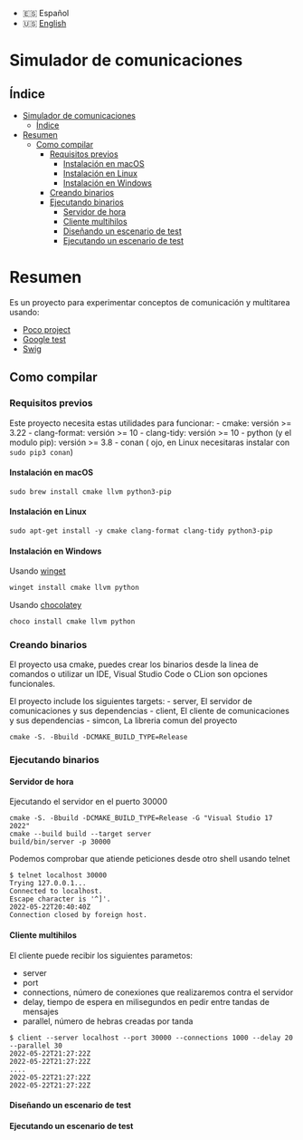 - 🇪🇸 Español
- 🇺🇸 [English](README.es.md)

# Simulador de comunicaciones

## Índice

- [Simulador de comunicaciones](#simulador-de-comunicaciones)
  - [Índice](#índice)
- [Resumen](#resumen)
  - [Como compilar](#como-compilar)
    - [Requisitos previos](#requisitos-previos)
      - [Instalación en macOS](#instalación-en-macos)
      - [Instalación en Linux](#instalación-en-linux)
      - [Instalación en Windows](#instalación-en-windows)
    - [Creando binarios](#creando-binarios)
    - [Ejecutando binarios](#ejecutando-binarios)
      - [Servidor de hora](#servidor-de-hora)
      - [Cliente multihilos](#cliente-multihilos)
      - [Diseñando un escenario de test](#diseñando-un-escenario-de-test)
      - [Ejecutando un escenario de test](#ejecutando-un-escenario-de-test)

# Resumen
Es un proyecto para experimentar conceptos de comunicación y multitarea usando:

- [Poco project](https://github.com/pocoproject/poco)
- [Google test](https://github.com/google/googletest)
- [Swig](https://github.com/swig/swig)

## Como compilar

### Requisitos previos

Este proyecto necesita estas utilidades para funcionar:
    - cmake: versión >= 3.22
    - clang-format: versión >= 10
    - clang-tidy: versión >= 10
    - python (y el modulo pip): versión >= 3.8
    - conan ( ojo, en Linux necesitaras instalar con ``` sudo pip3 conan ```)

#### Instalación en macOS
```shell
sudo brew install cmake llvm python3-pip
```

#### Instalación en Linux
```shell
sudo apt-get install -y cmake clang-format clang-tidy python3-pip
```
#### Instalación en Windows
Usando [winget](https://github.com/microsoft/winget-cli/releases)
```powershell
winget install cmake llvm python
```
Usando [chocolatey](https://chocolatey.org/install)
```powershell
choco install cmake llvm python
```
### Creando binarios
El proyecto usa cmake, puedes crear los binarios desde la linea de comandos o utilizar un IDE,
Visual Studio Code o CLion son opciones funcionales.

El proyecto include los siguientes targets:
    - server, El servidor de comunicaciones y sus dependencias
    - client, El cliente de comunicaciones y sus dependencias
    - simcon, La libreria comun del proyecto

```shell
cmake -S. -Bbuild -DCMAKE_BUILD_TYPE=Release
```

### Ejecutando binarios

#### Servidor de hora
Ejecutando el servidor en el puerto 30000

```shell
cmake -S. -Bbuild -DCMAKE_BUILD_TYPE=Release -G "Visual Studio 17 2022"
cmake --build build --target server
build/bin/server -p 30000
```

Podemos comprobar que atiende peticiones desde otro shell usando telnet
```shell
$ telnet localhost 30000
Trying 127.0.0.1...
Connected to localhost.
Escape character is '^]'.
2022-05-22T20:40:40Z
Connection closed by foreign host.
```

#### Cliente multihilos
El cliente puede recibir los siguientes parametos:
- server
- port
- connections, número de conexiones que realizaremos contra el servidor
- delay, tiempo de espera en milisegundos en pedir entre tandas de mensajes
- parallel, número de hebras creadas por tanda
```shell
$ client --server localhost --port 30000 --connections 1000 --delay 20 --parallel 30
2022-05-22T21:27:22Z
2022-05-22T21:27:22Z
....
2022-05-22T21:27:22Z
2022-05-22T21:27:22Z
```


#### Diseñando un escenario de test

#### Ejecutando un escenario de test
